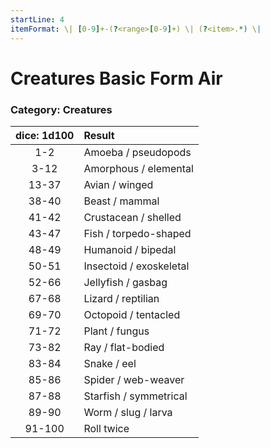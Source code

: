 ```yaml
---
startLine: 4
itemFormat: \| [0-9]+-(?<range>[0-9]+) \| (?<item>.*) \|
---
```

# Creatures Basic Form Air
### Category: Creatures

| dice: 1d100 | Result |
|:----:|:-------|
| 1-2 | Amoeba / pseudopods |
| 3-12 | Amorphous / elemental |
| 13-37 | Avian / winged |
| 38-40 | Beast / mammal |
| 41-42 | Crustacean / shelled |
| 43-47 | Fish / torpedo-shaped |
| 48-49 | Humanoid / bipedal |
| 50-51 | Insectoid / exoskeletal |
| 52-66 | Jellyfish / gasbag |
| 67-68 | Lizard / reptilian |
| 69-70 | Octopoid / tentacled |
| 71-72 | Plant / fungus |
| 73-82 | Ray / flat-bodied |
| 83-84 | Snake / eel |
| 85-86 | Spider / web-weaver |
| 87-88 | Starfish / symmetrical |
| 89-90 | Worm / slug / larva |
| 91-100 | Roll twice |